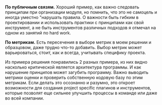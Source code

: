 **По публичным связям.** Хороший пример, как важно следовать принципам при организации модуля, но помнить, что это не самоцель и иногда уместно "нарушать правила. О важности быть гибким в проектировании и использовать практики с принципами как свой инструмент, а не быть инструментов различных подходов я отмечал на одном из занятий по hard work.

**По метрикам.** Есть пересечения в выборе метрик в моем решении и образцовом, даже трудно что-то добавить. Выбор метрик может варьироваться, стоит, как и всегда, учитывать специфику проекта. 

Из примера решения понравились 2 разных примера, из них видно насколько критической является архитектура программы. И как нарушение принципов может загубить программу. 
Важно выводить метрики оценки и проверить собственную кодовую базу по этим метрикам. Если делать это осознанно и разумно, это откроет возможности для создания project specific плагинов и инструментов, которые позволят еще сильнее улучшить процессы в команде или даже во всей компании.  

